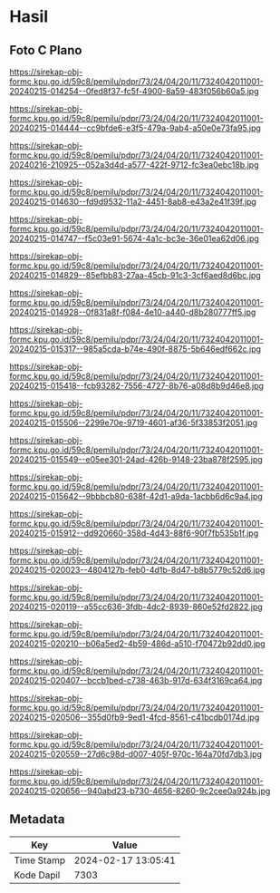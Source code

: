 # Hasil

## Foto C Plano

https://sirekap-obj-formc.kpu.go.id/59c8/pemilu/pdpr/73/24/04/20/11/7324042011001-20240215-014254--0fed8f37-fc5f-4900-8a59-483f056b60a5.jpg

https://sirekap-obj-formc.kpu.go.id/59c8/pemilu/pdpr/73/24/04/20/11/7324042011001-20240215-014444--cc9bfde6-e3f5-479a-9ab4-a50e0e73fa95.jpg

https://sirekap-obj-formc.kpu.go.id/59c8/pemilu/pdpr/73/24/04/20/11/7324042011001-20240216-210925--052a3d4d-a577-422f-9712-fc3ea0ebc18b.jpg

https://sirekap-obj-formc.kpu.go.id/59c8/pemilu/pdpr/73/24/04/20/11/7324042011001-20240215-014630--fd9d9532-11a2-4451-8ab8-e43a2e41f39f.jpg

https://sirekap-obj-formc.kpu.go.id/59c8/pemilu/pdpr/73/24/04/20/11/7324042011001-20240215-014747--f5c03e91-5674-4a1c-bc3e-36e01ea62d06.jpg

https://sirekap-obj-formc.kpu.go.id/59c8/pemilu/pdpr/73/24/04/20/11/7324042011001-20240215-014829--85efbb83-27aa-45cb-91c3-3cf6aed8d6bc.jpg

https://sirekap-obj-formc.kpu.go.id/59c8/pemilu/pdpr/73/24/04/20/11/7324042011001-20240215-014928--0f831a8f-f084-4e10-a440-d8b280777ff5.jpg

https://sirekap-obj-formc.kpu.go.id/59c8/pemilu/pdpr/73/24/04/20/11/7324042011001-20240215-015317--985a5cda-b74e-490f-8875-5b646edf662c.jpg

https://sirekap-obj-formc.kpu.go.id/59c8/pemilu/pdpr/73/24/04/20/11/7324042011001-20240215-015418--fcb93282-7556-4727-8b76-a08d8b9d46e8.jpg

https://sirekap-obj-formc.kpu.go.id/59c8/pemilu/pdpr/73/24/04/20/11/7324042011001-20240215-015506--2299e70e-9719-4601-af36-5f33853f2051.jpg

https://sirekap-obj-formc.kpu.go.id/59c8/pemilu/pdpr/73/24/04/20/11/7324042011001-20240215-015549--e05ee301-24ad-426b-9148-23ba878f2595.jpg

https://sirekap-obj-formc.kpu.go.id/59c8/pemilu/pdpr/73/24/04/20/11/7324042011001-20240215-015642--9bbbcb80-638f-42d1-a9da-1acbb6d6c9a4.jpg

https://sirekap-obj-formc.kpu.go.id/59c8/pemilu/pdpr/73/24/04/20/11/7324042011001-20240215-015912--dd920660-358d-4d43-88f6-90f7fb535b1f.jpg

https://sirekap-obj-formc.kpu.go.id/59c8/pemilu/pdpr/73/24/04/20/11/7324042011001-20240215-020023--4804127b-feb0-4d1b-8d47-b8b5779c52d6.jpg

https://sirekap-obj-formc.kpu.go.id/59c8/pemilu/pdpr/73/24/04/20/11/7324042011001-20240215-020119--a55cc636-3fdb-4dc2-8939-860e52fd2822.jpg

https://sirekap-obj-formc.kpu.go.id/59c8/pemilu/pdpr/73/24/04/20/11/7324042011001-20240215-020210--b06a5ed2-4b59-486d-a510-f70472b92dd0.jpg

https://sirekap-obj-formc.kpu.go.id/59c8/pemilu/pdpr/73/24/04/20/11/7324042011001-20240215-020407--bccb1bed-c738-463b-917d-634f3169ca64.jpg

https://sirekap-obj-formc.kpu.go.id/59c8/pemilu/pdpr/73/24/04/20/11/7324042011001-20240215-020506--355d0fb9-9ed1-4fcd-8561-c41bcdb0174d.jpg

https://sirekap-obj-formc.kpu.go.id/59c8/pemilu/pdpr/73/24/04/20/11/7324042011001-20240215-020559--27d6c98d-d007-405f-970c-164a70fd7db3.jpg

https://sirekap-obj-formc.kpu.go.id/59c8/pemilu/pdpr/73/24/04/20/11/7324042011001-20240215-020656--940abd23-b730-4656-8260-9c2cee0a924b.jpg


## Metadata

| Key        | Value               |
| ---------- | ------------------- |
| Time Stamp | 2024-02-17 13:05:41 |
| Kode Dapil | 7303                |



